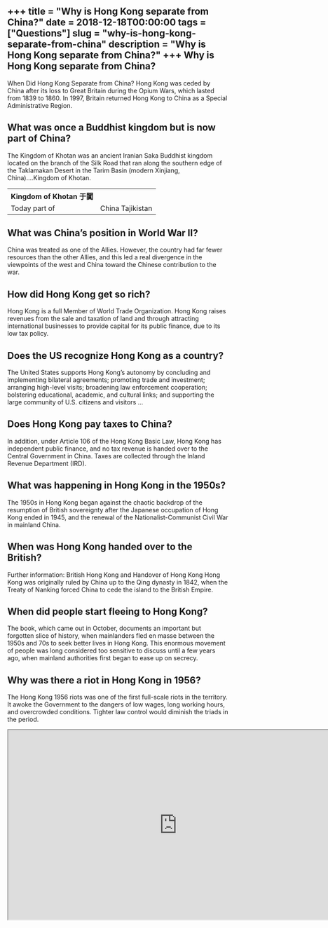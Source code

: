 +++
title = "Why is Hong Kong separate from China?"
date = 2018-12-18T00:00:00
tags = ["Questions"]
slug = "why-is-hong-kong-separate-from-china"
description = "Why is Hong Kong separate from China?"
+++
Why is Hong Kong separate from China?
-------------------------------------

When Did Hong Kong Separate from China? Hong Kong was ceded by China after its loss to Great Britain during the Opium Wars, which lasted from 1839 to 1860. In 1997, Britain returned Hong Kong to China as a Special Administrative Region.

What was once a Buddhist kingdom but is now part of China?
----------------------------------------------------------

The Kingdom of Khotan was an ancient Iranian Saka Buddhist kingdom located on the branch of the Silk Road that ran along the southern edge of the Taklamakan Desert in the Tarim Basin (modern Xinjiang, China)….Kingdom of Khotan.

<table><tr><th>Kingdom of Khotan 于闐</th></tr><tr><td>Today part of</td><td>China Tajikistan</td></tr></table>

What was China’s position in World War II?
------------------------------------------

China was treated as one of the Allies. However, the country had far fewer resources than the other Allies, and this led a real divergence in the viewpoints of the west and China toward the Chinese contribution to the war.

How did Hong Kong get so rich?
------------------------------

Hong Kong is a full Member of World Trade Organization. Hong Kong raises revenues from the sale and taxation of land and through attracting international businesses to provide capital for its public finance, due to its low tax policy.

Does the US recognize Hong Kong as a country?
---------------------------------------------

The United States supports Hong Kong’s autonomy by concluding and implementing bilateral agreements; promoting trade and investment; arranging high-level visits; broadening law enforcement cooperation; bolstering educational, academic, and cultural links; and supporting the large community of U.S. citizens and visitors …

Does Hong Kong pay taxes to China?
----------------------------------

In addition, under Article 106 of the Hong Kong Basic Law, Hong Kong has independent public finance, and no tax revenue is handed over to the Central Government in China. Taxes are collected through the Inland Revenue Department (IRD).

What was happening in Hong Kong in the 1950s?
---------------------------------------------

The 1950s in Hong Kong began against the chaotic backdrop of the resumption of British sovereignty after the Japanese occupation of Hong Kong ended in 1945, and the renewal of the Nationalist-Communist Civil War in mainland China.

When was Hong Kong handed over to the British?
----------------------------------------------

Further information: British Hong Kong and Handover of Hong Kong Hong Kong was originally ruled by China up to the Qing dynasty in 1842, when the Treaty of Nanking forced China to cede the island to the British Empire.

When did people start fleeing to Hong Kong?
-------------------------------------------

The book, which came out in October, documents an important but forgotten slice of history, when mainlanders fled en masse between the 1950s and 70s to seek better lives in Hong Kong. This enormous movement of people was long considered too sensitive to discuss until a few years ago, when mainland authorities first began to ease up on secrecy.

Why was there a riot in Hong Kong in 1956?
------------------------------------------

The Hong Kong 1956 riots was one of the first full-scale riots in the territory. It awoke the Government to the dangers of low wages, long working hours, and overcrowded conditions. Tighter law control would diminish the triads in the period.

<iframe allow="accelerometer; autoplay; clipboard-write; encrypted-media; gyroscope; picture-in-picture" allowfullscreen="" class="__youtube_prefs__  epyt-is-override  no-lazyload" data-no-lazy="1" data-origheight="433" data-origwidth="770" data-skipgform_ajax_framebjll="" height="433" id="_ytid_22101" loading="lazy" src="https://www.youtube.com/embed/a9QtIfPIQl4?enablejsapi=1&autoplay=0&cc_load_policy=0&cc_lang_pref=&iv_load_policy=1&loop=0&modestbranding=0&rel=1&fs=1&playsinline=0&autohide=2&theme=dark&color=red&controls=1&" title="YouTube player" width="770"></iframe>